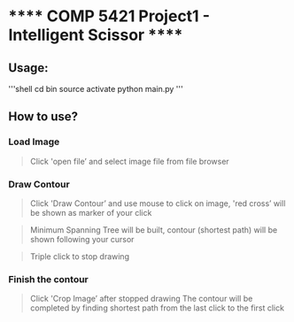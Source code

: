 **** COMP 5421 Project1 - Intelligent Scissor ****
==================================================

Usage:
------
'''shell
cd bin
source activate
python main.py
'''

How to use?
-----------
### Load Image

> Click 'open file’ and select image file from file browser

### Draw Contour

> Click 'Draw Contour’ and use mouse to click on image, 'red cross’ will be shown as marker of your click

> Minimum Spanning Tree will be built, contour (shortest path) will be shown following your cursor

> Triple click to stop drawing

### Finish the contour

> Click 'Crop Image’ after stopped drawing 
> The contour will be completed by finding shortest path from the last click to the first click

